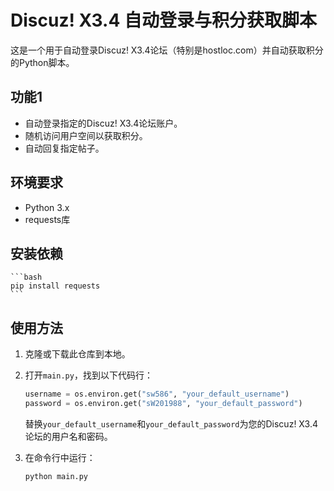 # Discuz! X3.4 自动登录与积分获取脚本

这是一个用于自动登录Discuz! X3.4论坛（特别是hostloc.com）并自动获取积分的Python脚本。

## 功能1

- 自动登录指定的Discuz! X3.4论坛账户。
- 随机访问用户空间以获取积分。
- 自动回复指定帖子。

## 环境要求

- Python 3.x
- requests库

## 安装依赖

    ```bash
    pip install requests
    ```

## 使用方法

1. 克隆或下载此仓库到本地。
2. 打开`main.py`，找到以下代码行：

    ```python
    username = os.environ.get("sw586", "your_default_username")
    password = os.environ.get("sW201988", "your_default_password")
    ```

    替换`your_default_username`和`your_default_password`为您的Discuz! X3.4论坛的用户名和密码。

3. 在命令行中运行：

    ```bash
    python main.py
    ```



